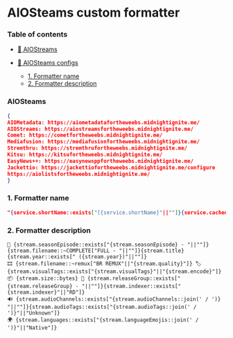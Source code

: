 # AIOSteams custom formatter

### Table of contents

* [🦊 AIOStreams](#-aiosteams)

* [🦅 AIOSteams configs](#-aiosteams-configs)
    * [1. Formatter name](#1-formatter-name)
    * [2. Formatter description](#2-formatter-description)
   
### AIOSteams
```json
{
AIOMetadata: https://aiometadatafortheweebs.midnightignite.me/
AIOStreams: https://aiostreamsfortheweebs.midnightignite.me/
Comet: https://cometfortheweebs.midnightignite.me/
Mediafusion: https://mediafusionfortheweebs.midnightignite.me/
Stremthru: https://stremthrufortheweebs.midnightignite.me/
Kitsu: https://kitsufortheweebs.midnightignite.me/
EasyNews++: https://easynewsppfortheweebs.midnightignite.me/
Jackettio: https://jackettiofortheweebs.midnightignite.me/configure
https://aiolistsfortheweebs.midnightignite.me/
}
```

### 1. Formatter name
```json
"{service.shortName::exists["[{service.shortName}"||""]}{service.cached::istrue["⚡]"||""]}{service.cached::isfalse["⏳]"||""]} {addon.name} {stream.resolution}"
```

### 2. Formatter description
```
📁 {stream.seasonEpisode::exists["{stream.seasonEpisode} - "||""]}{stream.filename::~COMPLETE["FULL - "||""]}{stream.title}{stream.year::exists[" ({stream.year})"||""]}
🎞️ {stream.filename::~remux["BR REMUX"||"{stream.quality}"]} 🏷️ {stream.visualTags::exists["{stream.visualTags}"||"{stream.encode}"]}
📦 {stream.size::bytes} 📡 {stream.releaseGroup::exists["{stream.releaseGroup} - "||""]}{stream.indexer::exists["{stream.indexer}"||"RD"]}
🔊 {stream.audioChannels::exists["{stream.audioChannels::join(' / ')} "||""]}{stream.audioTags::exists["{stream.audioTags::join(' / ')}"||"Unknown"]}
🌍 {stream.languages::exists["{stream.languageEmojis::join(' / ')}"||"Native"]}
```
